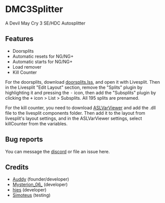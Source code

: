 # DMC3Splitter
A Devil May Cry 3 SE/HDC Autosplitter

## Features
  * Doorsplits
  * Automatic resets for NG/NG+
  * Automatic starts for NG/NG+
  * Load remover
  * Kill Counter
  
For the doorsplits, download <a id="raw-url" href="https://raw.githubusercontent.com/Mysterion06/DMC3Splitter/master/doorsplits.lss">doorsplits.lss</a>, and open it with Livesplit. Then in the Livesplit "Edit Layout" section, remove the "Splits" plugin by highlighting it and pressing the <kbd>-</kbd> icon, then add the "Subsplits" plugin by clicking the <kbd>+</kbd> icon > List > Subsplits. All 195 splits are prenamed.

For the kill counter, you need to download [ASLVarViewer](https://github.com/hawkerm/LiveSplit.ASLVarViewer/releases) and add the .dll file to the livesplit components folder. Then add it to the layout from livesplit's layout settings, and in the ASLVarViewer settings, select killCounter from the variables.

## Bug reports
You can message the [discord](https://discord.gg/yhJdCHm) or file an issue here.

## Credits
  * [Auddy](https://www.speedrun.com/user/auddy) (founder/developer)
  * [Mysterion_06_](https://www.speedrun.com/user/Mysterion_06_) (developer)
  * [hies](https://www.speedrun.com/user/hies) (developer)
  * [Simoteus](https://www.speedrun.com/user/Simoteus) (testing)
